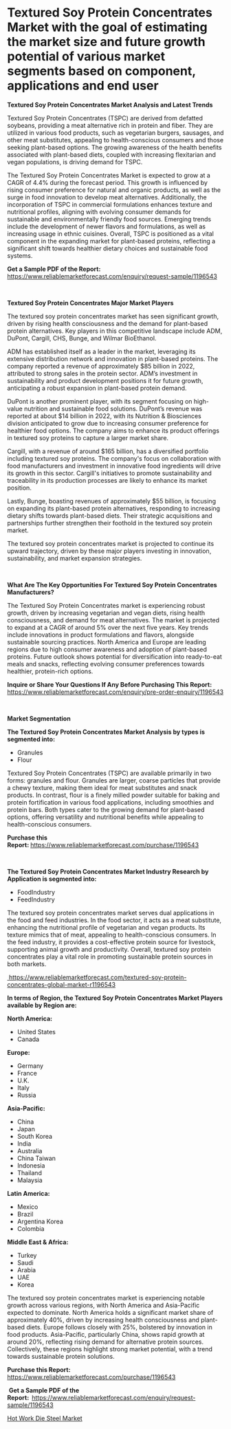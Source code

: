 <p><h1>Textured Soy Protein Concentrates Market with the goal of estimating the market size and future growth potential of various market segments based on component, applications and end user</h1></p><p><strong>Textured Soy Protein Concentrates Market Analysis and Latest Trends</strong></p>
<p><p>Textured Soy Protein Concentrates (TSPC) are derived from defatted soybeans, providing a meat alternative rich in protein and fiber. They are utilized in various food products, such as vegetarian burgers, sausages, and other meat substitutes, appealing to health-conscious consumers and those seeking plant-based options. The growing awareness of the health benefits associated with plant-based diets, coupled with increasing flexitarian and vegan populations, is driving demand for TSPC.</p><p>The Textured Soy Protein Concentrates Market is expected to grow at a CAGR of 4.4% during the forecast period. This growth is influenced by rising consumer preference for natural and organic products, as well as the surge in food innovation to develop meat alternatives. Additionally, the incorporation of TSPC in commercial formulations enhances texture and nutritional profiles, aligning with evolving consumer demands for sustainable and environmentally friendly food sources. Emerging trends include the development of newer flavors and formulations, as well as increasing usage in ethnic cuisines. Overall, TSPC is positioned as a vital component in the expanding market for plant-based proteins, reflecting a significant shift towards healthier dietary choices and sustainable food systems.</p></p>
<p><strong>Get a Sample PDF of the Report:&nbsp;</strong> <a href="https://www.reliablemarketforecast.com/enquiry/request-sample/1196543?utm_campaign=1743&utm_medium=2&utm_source=Github&utm_content=ia&utm_term=22032025&utm_id=textured-soy-protein-concentrates">https://www.reliablemarketforecast.com/enquiry/request-sample/1196543</a></p>
<p>&nbsp;</p>
<p><strong>Textured Soy Protein Concentrates Major Market Players</strong></p>
<p><p>The textured soy protein concentrates market has seen significant growth, driven by rising health consciousness and the demand for plant-based protein alternatives. Key players in this competitive landscape include ADM, DuPont, Cargill, CHS, Bunge, and Wilmar BioEthanol. </p><p>ADM has established itself as a leader in the market, leveraging its extensive distribution network and innovation in plant-based proteins. The company reported a revenue of approximately $85 billion in 2022, attributed to strong sales in the protein sector. ADM’s investment in sustainability and product development positions it for future growth, anticipating a robust expansion in plant-based protein demand.</p><p>DuPont is another prominent player, with its segment focusing on high-value nutrition and sustainable food solutions. DuPont’s revenue was reported at about $14 billion in 2022, with its Nutrition & Biosciences division anticipated to grow due to increasing consumer preference for healthier food options. The company aims to enhance its product offerings in textured soy proteins to capture a larger market share.</p><p>Cargill, with a revenue of around $165 billion, has a diversified portfolio including textured soy proteins. The company's focus on collaboration with food manufacturers and investment in innovative food ingredients will drive its growth in this sector. Cargill's initiatives to promote sustainability and traceability in its production processes are likely to enhance its market position.</p><p>Lastly, Bunge, boasting revenues of approximately $55 billion, is focusing on expanding its plant-based protein alternatives, responding to increasing dietary shifts towards plant-based diets. Their strategic acquisitions and partnerships further strengthen their foothold in the textured soy protein market.</p><p>The textured soy protein concentrates market is projected to continue its upward trajectory, driven by these major players investing in innovation, sustainability, and market expansion strategies.</p></p>
<p>&nbsp;</p>
<p><strong>What Are The Key Opportunities For Textured Soy Protein Concentrates Manufacturers?</strong></p>
<p><p>The Textured Soy Protein Concentrates market is experiencing robust growth, driven by increasing vegetarian and vegan diets, rising health consciousness, and demand for meat alternatives. The market is projected to expand at a CAGR of around 5% over the next five years. Key trends include innovations in product formulations and flavors, alongside sustainable sourcing practices. North America and Europe are leading regions due to high consumer awareness and adoption of plant-based proteins. Future outlook shows potential for diversification into ready-to-eat meals and snacks, reflecting evolving consumer preferences towards healthier, protein-rich options.</p></p>
<p><strong>Inquire or Share Your Questions If Any Before Purchasing This Report:</strong> <a href="https://www.reliablemarketforecast.com/enquiry/pre-order-enquiry/1196543?utm_campaign=1743&utm_medium=2&utm_source=Github&utm_content=ia&utm_term=22032025&utm_id=textured-soy-protein-concentrates">https://www.reliablemarketforecast.com/enquiry/pre-order-enquiry/1196543</a></p>
<p>&nbsp;</p>
<p><strong>Market Segmentation</strong></p>
<p><strong>The Textured Soy Protein Concentrates Market Analysis by types is segmented into:</strong></p>
<p><ul><li>Granules</li><li>Flour</li></ul></p>
<p><p>Textured Soy Protein Concentrates (TSPC) are available primarily in two forms: granules and flour. Granules are larger, coarse particles that provide a chewy texture, making them ideal for meat substitutes and snack products. In contrast, flour is a finely milled powder suitable for baking and protein fortification in various food applications, including smoothies and protein bars. Both types cater to the growing demand for plant-based options, offering versatility and nutritional benefits while appealing to health-conscious consumers.</p></p>
<p><strong>Purchase this Report:&nbsp;</strong><a href="https://www.reliablemarketforecast.com/purchase/1196543?utm_campaign=1743&utm_medium=2&utm_source=Github&utm_content=ia&utm_term=22032025&utm_id=textured-soy-protein-concentrates">https://www.reliablemarketforecast.com/purchase/1196543</a></p>
<p>&nbsp;</p>
<p><strong>The Textured Soy Protein Concentrates Market Industry Research by Application is segmented into:</strong></p>
<p><ul><li>FoodIndustry</li><li>FeedIndustry</li></ul></p>
<p><p>The textured soy protein concentrates market serves dual applications in the food and feed industries. In the food sector, it acts as a meat substitute, enhancing the nutritional profile of vegetarian and vegan products. Its texture mimics that of meat, appealing to health-conscious consumers. In the feed industry, it provides a cost-effective protein source for livestock, supporting animal growth and productivity. Overall, textured soy protein concentrates play a vital role in promoting sustainable protein sources in both markets.</p></p>
<p><a href="https://www.reliablemarketforecast.com/textured-soy-protein-concentrates-global-market-r1196543?utm_campaign=1743&utm_medium=2&utm_source=Github&utm_content=ia&utm_term=22032025&utm_id=textured-soy-protein-concentrates">&nbsp;https://www.reliablemarketforecast.com/textured-soy-protein-concentrates-global-market-r1196543</a></p>
<p><strong>In terms of Region, the Textured Soy Protein Concentrates Market Players available by Region are:</strong></p>
<p>
    <p> <strong> North America: </strong>
        <ul>
            <li>United States</li>
            <li>Canada</li>
        </ul>
        </p> 
    <p> <strong> Europe: </strong>
        <ul>
            <li>Germany</li>
            <li>France</li>
            <li>U.K.</li>
            <li>Italy</li>
            <li>Russia</li>
        </ul>
        </p> 
    <p> <strong> Asia-Pacific: </strong>
        <ul>
            <li>China</li>
            <li>Japan</li>
            <li>South Korea</li>
            <li>India</li>
            <li>Australia</li>
            <li>China Taiwan</li>
            <li>Indonesia</li>
            <li>Thailand</li>
            <li>Malaysia</li>
        </ul>
        </p> 
    <p> <strong> Latin America: </strong>
        <ul>
            <li>Mexico</li>
            <li>Brazil</li>
            <li>Argentina Korea</li>
            <li>Colombia</li>
        </ul>
        </p> 
    <p> <strong> Middle East & Africa: </strong>
        <ul>
            <li>Turkey</li>
            <li>Saudi</li>
            <li>Arabia</li>
            <li>UAE</li>
            <li>Korea</li>
        </ul>
    </p>
    </p>
<p><p>The textured soy protein concentrates market is experiencing notable growth across various regions, with North America and Asia-Pacific expected to dominate. North America holds a significant market share of approximately 40%, driven by increasing health consciousness and plant-based diets. Europe follows closely with 25%, bolstered by innovation in food products. Asia-Pacific, particularly China, shows rapid growth at around 20%, reflecting rising demand for alternative protein sources. Collectively, these regions highlight strong market potential, with a trend towards sustainable protein solutions.</p></p>
<p><strong>Purchase this Report: </strong><a href="https://www.reliablemarketforecast.com/purchase/1196543?utm_campaign=1743&utm_medium=2&utm_source=Github&utm_content=ia&utm_term=22032025&utm_id=textured-soy-protein-concentrates">https://www.reliablemarketforecast.com/purchase/1196543</a></p>
<p>&nbsp;<strong>Get a Sample PDF of the Report:&nbsp;&nbsp;</strong><a href="https://www.reliablemarketforecast.com/enquiry/request-sample/1196543?utm_campaign=1743&utm_medium=2&utm_source=Github&utm_content=ia&utm_term=22032025&utm_id=textured-soy-protein-concentrates">https://www.reliablemarketforecast.com/enquiry/request-sample/1196543</a></p>
<p><strong></strong></p>
<p><p><a href="https://github.com/willjis/Market-Research-Report-List-1/blob/main/hot-work-die-steel-market.md?utm_campaign=1743&utm_medium=2&utm_source=Github&utm_content=ia&utm_term=22032025&utm_id=textured-soy-protein-concentrates">Hot Work Die Steel Market</a></p></p>